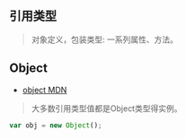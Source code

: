 ## 引用类型 

> 对象定义，包装类型: 一系列属性、方法。

## Object 

- [object MDN](https://developer.mozilla.org/zh-CN/docs/Web/JavaScript/Guide/Working_with_Objects)

>大多数引用类型值都是Object类型得实例。

```js
var obj = new Object();
```
